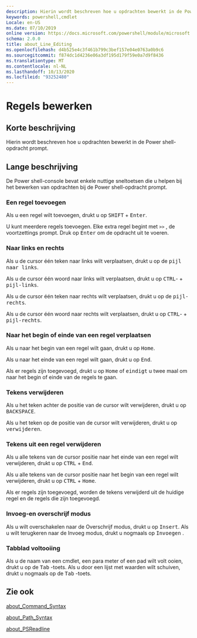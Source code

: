 ```yaml
---
description: Hierin wordt beschreven hoe u opdrachten bewerkt in de Power shell-opdracht prompt.
keywords: powershell,cmdlet
Locale: en-US
ms.date: 07/10/2019
online version: https://docs.microsoft.com/powershell/module/microsoft.powershell.core/about/about_line_editing?view=powershell-7&WT.mc_id=ps-gethelp
schema: 2.0.0
title: about_Line_Editing
ms.openlocfilehash: d4b525e4c3f461b799c3bef157e04e0763a0b9c6
ms.sourcegitcommit: f874dc1d4236e06a3df195d179f59e0a7d9f8436
ms.translationtype: MT
ms.contentlocale: nl-NL
ms.lasthandoff: 10/13/2020
ms.locfileid: "93252480"
---
```

# <a name="about-line-editing"></a>Regels bewerken

## <a name="short-description"></a>Korte beschrijving

Hierin wordt beschreven hoe u opdrachten bewerkt in de Power shell-opdracht prompt.

## <a name="long-description"></a>Lange beschrijving

De Power shell-console bevat enkele nuttige sneltoetsen die u helpen bij het bewerken van opdrachten bij de Power shell-opdracht prompt.

### <a name="add-a-line"></a>Een regel toevoegen

Als u een regel wilt toevoegen, drukt u op <kbd>SHIFT</kbd> + <kbd>Enter</kbd>.

U kunt meerdere regels toevoegen. Elke extra regel begint met `>>` , de voortzettings prompt. Druk op <kbd>Enter</kbd> om de opdracht uit te voeren.

### <a name="move-left-and-right"></a>Naar links en rechts

Als u de cursor één teken naar links wilt verplaatsen, drukt u op de <kbd>pijl naar links</kbd>.

Als u de cursor één woord naar links wilt verplaatsen, drukt u op <kbd>CTRL</kbd>- + <kbd>pijl-links</kbd>.

Als u de cursor één teken naar rechts wilt verplaatsen, drukt u op de <kbd>pijl-rechts</kbd>.

Als u de cursor één woord naar rechts wilt verplaatsen, drukt u op <kbd>CTRL</kbd>- + <kbd>pijl-rechts</kbd>.

### <a name="move-to-a-lines-beginning-or-end"></a>Naar het begin of einde van een regel verplaatsen

Als u naar het begin van een regel wilt gaan, drukt u op <kbd>Home</kbd>.

Als u naar het einde van een regel wilt gaan, drukt u op <kbd>End</kbd>.

Als er regels zijn toegevoegd, drukt u op <kbd>Home</kbd> of <kbd>eindigt</kbd> u twee maal om naar het begin of einde van de regels te gaan.

### <a name="delete-characters"></a>Tekens verwijderen

Als u het teken achter de positie van de cursor wilt verwijderen, drukt u op <kbd>BACKSPACE</kbd>.

Als u het teken op de positie van de cursor wilt verwijderen, drukt u op <kbd>verwijderen</kbd>.

### <a name="delete-characters-from-a-line"></a>Tekens uit een regel verwijderen

Als u alle tekens van de cursor positie naar het einde van een regel wilt verwijderen, drukt u op <kbd>CTRL</kbd> + <kbd>End</kbd>.

Als u alle tekens van de cursor positie naar het begin van een regel wilt verwijderen, drukt u op <kbd>CTRL</kbd> + <kbd>Home</kbd>.

Als er regels zijn toegevoegd, worden de tekens verwijderd uit de huidige regel en de regels die zijn toegevoegd.

### <a name="insert-and-overstrike-mode"></a>Invoeg-en overschrijf modus

Als u wilt overschakelen naar de Overschrijf modus, drukt u op <kbd>Insert</kbd>. Als u wilt terugkeren naar de Invoeg modus, drukt u nogmaals op <kbd>Invoegen</kbd> .

### <a name="tab-completion"></a>Tabblad voltooiing

Als u de naam van een cmdlet, een para meter of een pad wilt volt ooien, drukt u op de <kbd>Tab</kbd> -toets. Als u door een lijst met waarden wilt schuiven, drukt u nogmaals op de <kbd>Tab</kbd> -toets.

## <a name="see-also"></a>Zie ook

[about_Command_Syntax](about_Command_Syntax.md)

[about_Path_Syntax](about_Path_Syntax.md)

[about_PSReadline](../../PSReadline/About/about_PSReadline.md)
